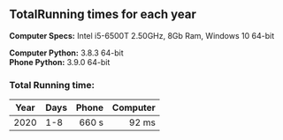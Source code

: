 ## TotalRunning times for each year

**Computer Specs:** Intel i5-6500T 2.50GHz, 8Gb Ram, Windows 10 64-bit

**Computer Python:** 3.8.3 64-bit  
**Phone Python:** 3.9.0 64-bit

### Total Running time:

|Year    |Days    |Phone   |Computer|
|--------|--------|-------:|-------:|
|2020    |1-8     |660 s   |92 ms   |
